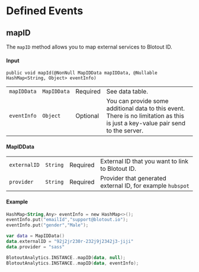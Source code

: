 # Defined Events

## mapID
The `mapID` method allows you to map external services to Blotout ID.

#### Input
`public void mapId(@NonNull MapIDData mapIDData, @Nullable HashMap<String, Object> eventInfo)`

|||||
|---|---|---|---|
| `mapIDData` | `MapIDData` | Required | See data table. |
| `eventInfo` | `Object` | Optional | You can provide some additional data to this event. There is no limitation as this is just a key-value pair send to the server. |

#### MapIDData

|              |          |          |                                                            |
| ------------ | -------- | -------- | ---------------------------------------------------------- |
| `externalID` | `String` | Required | External ID that you want to link to Blotout ID.           |
| `provider`   | `String` | Required | Provider that generated external ID, for example `hubspot` |


#### Example
```kotlin
HashMap<String,Any> eventInfo = new HashMap<>();
eventInfo.put("emailId","support@blotout.io");
eventInfo.put("gender","Male");

var data = MapIDData()
data.externalID = "92j2jr230r-232j9j2342j3-jiji"
data.provider = "sass"

BlotoutAnalytics.INSTANCE..mapID(data, null);
BlotoutAnalytics.INSTANCE..mapID(data, eventInfo);
```
